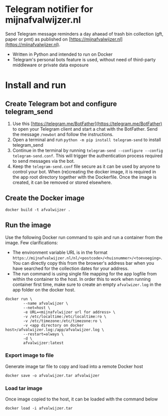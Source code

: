 # Telegram notifier for mijnafvalwijzer.nl
Send Telegram message reminders a day ahaead of trash bin collection (gft, paper or pmt) as published on [https://mijnafvalwijzer.nl](https://mijnafvalwijzer.nl). 
* Written in Python and intended to run on Docker
* Telegram's personal bots feature is used, without need of third-party middleware or private data exposure


# Install and run
## Create Telegram bot and configure telegram_send
1. Use this [https://telegram.me/BotFather](https://telegram.me/BotFather) to open your Telegram client and start a chat with the BotFather. Send the message `/newbot` and follow the instructions.
2. Open a terminal and run `python -m pip install telegram-send` to install telegram_send
3. Continue in the terminal by running `telegram-send --configure --config telegram-send.conf`. This will trigger the authentication process required to send messages via the bot. 
4. Keep the `telegram-send.conf` file secure as it can be used by anyone to control your bot. When (re)creating the docker image, it is required in the app root directory together with the Dockerfile. Once the image is created, it can be removed or stored elsewhere. 


## Create the Docker image
```console
docker build -t afvalwijzer .
```

## Run the image
Use the following Docker run command to spin and run a container from the image. 
Few clarifications:
* The environment variable URL is in the format `https://mijnafvalwijzer.nl/nl/<postcode>/<huisnummer>/<toevoeging>`. You can directly copy this from the browser's address bar when you have searched for the collection dates for your address.
* The run command is using single file mapping for the app logfile from within the container to the host. In order this to work when running container first time, make sure to create an empty `afvalwizer.log` in the app folder on the docker host.

```console
docker run \
        --name afvalwijzer \
        --net=host \
        -e URL=<mijnafvlwijzer url for address> \
        -v /etc/localtime:/etc/localtime:ro \
        -v /etc/timezone:/etc/timezone:ro \
        -v <app directory on docker host>/afvalwijzer.log:/app/afvalwijzer.log \
        --restart=always \
        -d \
        afvalwijzer:latest
```

### Export image to file
Generate image tar file to copy and load into a remote Docker host
```console
docker save -o afvalwijzer.tar afvalwijzer
```

### Load tar image
Once image copied to the host, it can be loaded with the command below
```console
docker load -i afvalwijzer.tar
```
